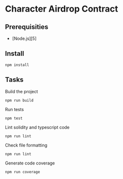 # Character Airdrop Contract

## Prerequisities

- [Node.js][5]

## Install

    npm install

## Tasks

Build the project

    npm run build

Run tests

    npm test

Lint solidity and typescript code

    npm run lint

Check file formatting

    npm run lint

Generate code coverage

    npm run coverage

